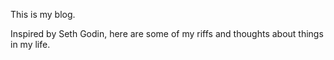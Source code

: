 This is my blog.

Inspired by Seth Godin, here are some of my riffs and thoughts about things in my life.

